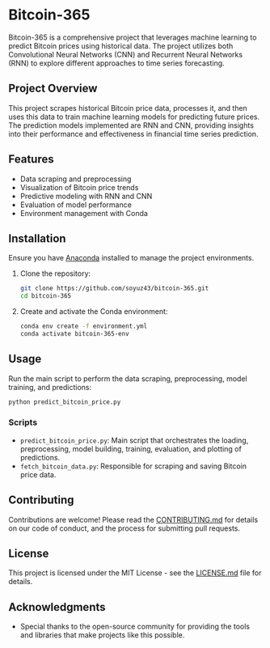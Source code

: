 # Bitcoin-365

Bitcoin-365 is a comprehensive project that leverages machine learning to predict Bitcoin prices using historical data. The project utilizes both Convolutional Neural Networks (CNN) and Recurrent Neural Networks (RNN) to explore different approaches to time series forecasting.

## Project Overview

This project scrapes historical Bitcoin price data, processes it, and then uses this data to train machine learning models for predicting future prices. The prediction models implemented are RNN and CNN, providing insights into their performance and effectiveness in financial time series prediction.

## Features

- Data scraping and preprocessing
- Visualization of Bitcoin price trends
- Predictive modeling with RNN and CNN
- Evaluation of model performance
- Environment management with Conda

## Installation

Ensure you have [Anaconda](https://www.anaconda.com/products/individual) installed to manage the project environments.

1. Clone the repository:
   ```bash
   git clone https://github.com/soyuz43/bitcoin-365.git
   cd bitcoin-365
   ```

2. Create and activate the Conda environment:
   ```bash
   conda env create -f environment.yml
   conda activate bitcoin-365-env
   ```

## Usage

Run the main script to perform the data scraping, preprocessing, model training, and predictions:
```bash
python predict_bitcoin_price.py
```

### Scripts

- `predict_bitcoin_price.py`: Main script that orchestrates the loading, preprocessing, model building, training, evaluation, and plotting of predictions.
- `fetch_bitcoin_data.py`: Responsible for scraping and saving Bitcoin price data.

## Contributing

Contributions are welcome! Please read the [CONTRIBUTING.md](https://github.com/soyuz43/bitcoin-365/blob/main/CONTRIBUTING.md) for details on our code of conduct, and the process for submitting pull requests.

## License

This project is licensed under the MIT License - see the [LICENSE.md]([https://github.com/soyuz43/bitcoin-365/blob/main/LICENSE](https://github.com/soyuz43/bitcoin-365/blob/main/LICENSE.md)) file for details.

## Acknowledgments

- Special thanks to the open-source community for providing the tools and libraries that make projects like this possible.
